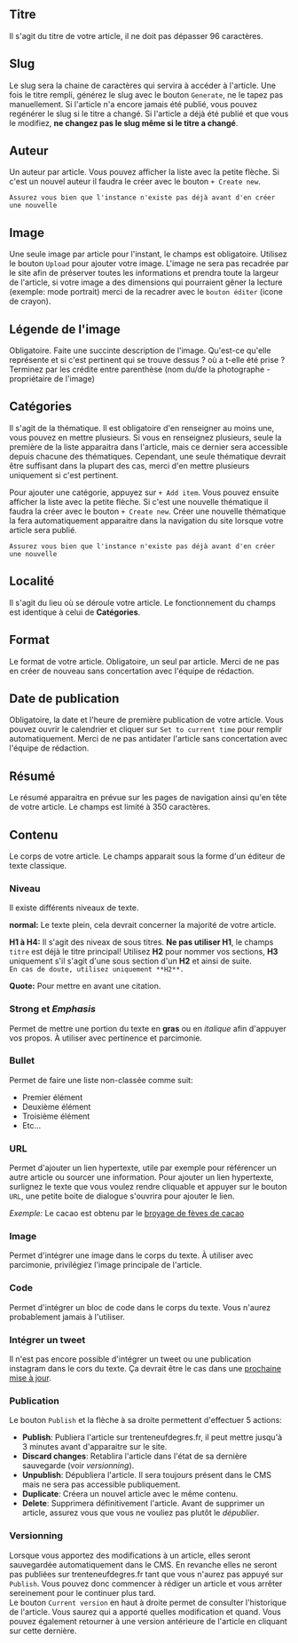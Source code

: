 ## Titre

Il s'agit du titre de votre article, il ne doit pas dépasser 96 caractères. 

## Slug

Le slug sera la chaine de caractères qui servira à accéder à l'article.
Une fois le titre rempli, générez le slug avec le bouton `Generate`, ne le tapez pas manuellement. Si l'article n'a encore jamais été publié, vous pouvez regénérer le slug si le titre a changé. Si l'article a déjà été publié et que vous le modifiez, **ne changez pas le slug même si le titre a changé**.  

## Auteur

Un auteur par article. Vous pouvez afficher la liste avec la petite flèche. Si c'est un nouvel auteur il faudra le créer avec le bouton `+ Create new`.  

`Assurez vous bien que l'instance n'existe pas déjà avant d'en créer une nouvelle`

## Image

Une seule image par article pour l'instant, le champs est obligatoire. 
Utilisez le bouton `Upload` pour ajouter votre image. L'image ne sera pas recadrée par le site afin de préserver toutes les informations et prendra toute la largeur de l'article, si votre image a des dimensions qui pourraient gêner la lecture (exemple: mode portrait) merci de la recadrer avec le `bouton éditer` (icone de crayon).

## Légende de l'image

Obligatoire. Faite une succinte description de l'image. Qu'est-ce qu'elle représente et si c'est pertinent qui se trouve dessus ? où a t-elle été prise ? Terminez par les crédite entre parenthèse (nom du/de la photographe - propriétaire de l'image)

## Catégories

Il s'agit de la thématique. Il est obligatoire d'en renseigner au moins une, vous pouvez en mettre plusieurs. Si vous en renseignez plusieurs, seule la première de la liste apparaitra dans l'article, mais ce dernier sera accessible depuis chacune des thématiques. Cependant, une seule thématique devrait être suffisant dans la plupart des cas, merci d'en mettre plusieurs uniquement si c'est pertinent. 

Pour ajouter une catégorie, appuyez sur `+ Add item`. Vous pouvez ensuite afficher la liste avec la petite flèche. Si c'est une nouvelle thématique il faudra la créer avec le bouton `+ Create new`. Créer une nouvelle thématique la fera automatiquement apparaitre dans la navigation du site lorsque votre article sera publié. 

`Assurez vous bien que l'instance n'existe pas déjà avant d'en créer une nouvelle`

## Localité

Il s'agit du lieu où se déroule votre article. Le fonctionnement du champs est identique à celui de **Catégories**.

## Format

Le format de votre article. Obligatoire, un seul par article. Merci de ne pas en créer de nouveau sans concertation avec l'équipe de rédaction. 

## Date de publication 

Obligatoire, la date et l'heure de première publication de votre article. Vous pouvez ouvrir le calendrier et cliquer sur `Set to current time` pour remplir automatiquement. Merci de ne pas antidater l'article sans concertation avec l'équipe de rédaction.

## Résumé

Le résumé apparaitra en prévue sur les pages de navigation ainsi qu'en tête de votre article. Le champs est limité à 350 caractères.

## Contenu

Le corps de votre article. Le champs apparait sous la forme d'un éditeur de texte classique. 

### Niveau

Il existe différents niveaux de texte.

**normal:** Le texte plein, cela devrait concerner la majorité de votre article.

**H1 à H4:** Il s'agit des niveax de sous titres. **Ne pas utiliser H1**, le champs `titre` est déjà le titre principal! 
Utilisez **H2** pour nommer vos sections, **H3** uniquement s'il s'agit d'une sous section d'un **H2** et ainsi de suite.  
`En cas de doute, utilisez uniquement **H2**. `

**Quote:** Pour mettre en avant une citation. 

### **Strong** et *Emphasis*

Permet de mettre une portion du texte en **gras** ou en *italique* afin d'appuyer vos propos. À utiliser avec pertinence et parcimonie. 

### Bullet

Permet de faire une liste non-classée comme suit: 

* Premier élément
* Deuxième élément
* Troisième élément
* Etc...

### URL 

Permet d'ajouter un lien hypertexte, utile par exemple pour référencer un autre article ou sourcer une information. 
Pour ajouter un lien hypertexte, surlignez le texte que vous voulez rendre cliquable et appuyer sur le bouton `URL`, une petite boite de dialogue s'ouvrira pour ajouter le lien. 

*Exemple:* Le cacao est obtenu par le [broyage de fèves de cacao](https://fr.wikipedia.org/wiki/Cacao)

### Image

Permet d'intégrer une image dans le corps du texte. À utiliser avec parcimonie, privilégiez l'image principale de l'article.

### Code

Permet d'intégrer un bloc de code dans le corps du texte. Vous n'aurez probablement jamais à l'utiliser. 

### Intégrer un tweet

Il n'est pas encore possible d'intégrer un tweet ou une publication instagram dans le cors du texte. Ça devrait être le cas dans une [prochaine mise à jour](https://github.com/Plumtree3D/trenteneufdegres/issues/10).

### Publication  

Le bouton `Publish` et la flèche à sa droite permettent d'effectuer 5 actions: 
* **Publish**: Publiera l'article sur trenteneufdegres.fr, il peut mettre jusqu'à 3 minutes avant d'apparaitre sur le site. 
* **Discard changes**: Retablira l'article dans l'état de sa dernière sauvegarde (voir *versionning*).
* **Unpublish**: Dépubliera l'article. Il sera toujours présent dans le CMS mais ne sera pas accessible publiquement. 
* **Duplicate**: Créera un nouvel article avec le même contenu.
* **Delete**: Supprimera définitivement l'article. Avant de supprimer un article, assurez vous que vous ne vouliez pas plutôt le *dépublier*.

### Versionning  

Lorsque vous apportez des modifications à un article, elles seront sauvegardée automatiquement dans le CMS. En revanche elles ne seront pas publiées sur trenteneufdegres.fr tant que vous n'aurez pas appuyé sur `Publish`. Vous pouvez donc commencer à rédiger un article et vous arrêter sereinement pour le continuer plus tard.  
Le bouton `Current version` en haut à droite permet de consulter l'historique de l'article. Vous saurez qui a apporté quelles modification et quand. Vous pouvez également retourner à une version antérieure de l'article en cliquant sur cette dernière. 
